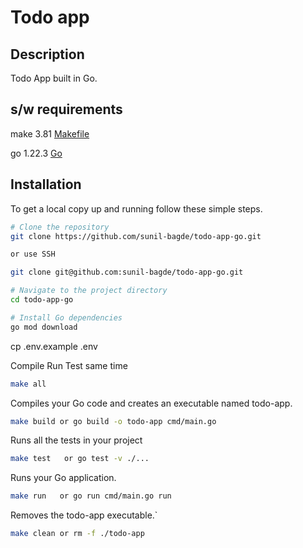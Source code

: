 # Todo app

## Description

Todo App built in Go.

## s/w requirements

make 3.81 [Makefile](https://www.gnu.org/software/make/)

go 1.22.3 [Go](https://go.dev/doc/install)

## Installation

To get a local copy up and running follow these simple steps.

```bash
# Clone the repository
git clone https://github.com/sunil-bagde/todo-app-go.git

or use SSH

git clone git@github.com:sunil-bagde/todo-app-go.git

# Navigate to the project directory
cd todo-app-go

# Install Go dependencies
go mod download

```

cp .env.example .env

Compile Run Test same time

```sh
make all
```

Compiles your Go code and creates an executable named todo-app.

```sh
make build or go build -o todo-app cmd/main.go
```

Runs all the tests in your project

```sh
make test   or go test -v ./...
```

Runs your Go application.

```sh
make run   or go run cmd/main.go run
```

Removes the todo-app executable.`

```sh
make clean or rm -f ./todo-app
```
